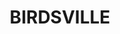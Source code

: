 ---
lastmod: '2025-04-06T06:05:21+00:00'
latitude: -25.60309
layout: suburb
longitude: 139.323274
postcode: '4482'
state: QLD
title: BIRDSVILLE
url: /qld/birdsville/
---